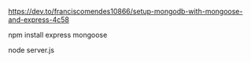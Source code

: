 https://dev.to/franciscomendes10866/setup-mongodb-with-mongoose-and-express-4c58

npm install express mongoose

node server.js